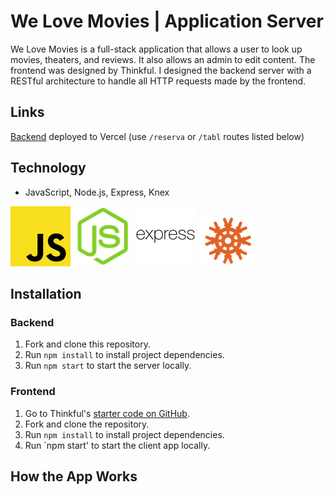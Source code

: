 # We Love Movies | Application Server

We Love Movies is a full-stack application that allows a user to look up movies, theaters, and reviews. It also allows an admin to edit content. The frontend was designed by Thinkful. I designed the backend server with a RESTful architecture to handle all HTTP requests made by the frontend.

## Links

[Backend]() deployed to Vercel (use `/reserva` or `/tabl` routes listed below)

## Technology

- JavaScript, Node.js, Express, Knex  
  
![Javascript icon](images/javascript.png)
![Node.js icon](images/node-js.png)
![Express icon](images/express.png)
![Knex icon](images/knex.png)  
  
## Installation

### Backend

1. Fork and clone this repository.
1. Run `npm install` to install project dependencies.
1. Run `npm start` to start the server locally.  

### Frontend

1. Go to Thinkful's [starter code on GitHub](https://github.com/Thinkful-Ed/starter-movie-front-end).
1. Fork and clone the repository.
1. Run `npm install` to install project dependencies.
1. Run `npm start' to start the client app locally.

## How the App Works

